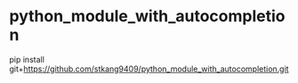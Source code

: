 # python_module_with_autocompletion

pip install git+https://github.com/stkang9409/python_module_with_autocompletion.git
